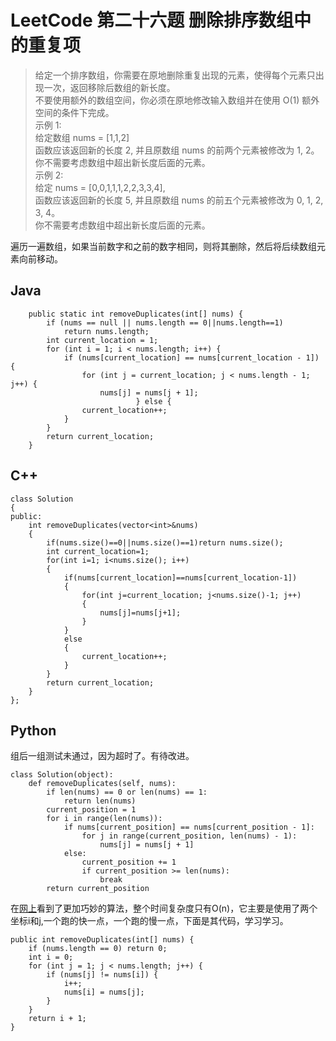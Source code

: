 # LeetCode 第二十六题 删除排序数组中的重复项
> 给定一个排序数组，你需要在原地删除重复出现的元素，使得每个元素只出现一次，返回移除后数组的新长度。  
> 不要使用额外的数组空间，你必须在原地修改输入数组并在使用 O(1) 额外空间的条件下完成。  
> 示例 1:    
> 给定数组 nums = [1,1,2]   
> 函数应该返回新的长度 2, 并且原数组 nums 的前两个元素被修改为 1, 2。   
> 你不需要考虑数组中超出新长度后面的元素。  
> 示例 2:  
> 给定 nums = [0,0,1,1,1,2,2,3,3,4],  
> 函数应该返回新的长度 5, 并且原数组 nums 的前五个元素被修改为 0, 1, 2, 3, 4。  
> 你不需要考虑数组中超出新长度后面的元素。  

遍历一遍数组，如果当前数字和之前的数字相同，则将其删除，然后将后续数组元素向前移动。
## Java
```
	public static int removeDuplicates(int[] nums) {
		if (nums == null || nums.length == 0||nums.length==1)
			return nums.length;
		int current_location = 1;
		for (int i = 1; i < nums.length; i++) {
			if (nums[current_location] == nums[current_location - 1]) {
				for (int j = current_location; j < nums.length - 1; j++) {
					nums[j] = nums[j + 1];
							} else {
				current_location++;
			}
		}
		return current_location;
	}
```
## C++
```
class Solution
{
public:
    int removeDuplicates(vector<int>&nums)
    {
        if(nums.size()==0||nums.size()==1)return nums.size();
        int current_location=1;
        for(int i=1; i<nums.size(); i++)
        {
            if(nums[current_location]==nums[current_location-1])
            {
                for(int j=current_location; j<nums.size()-1; j++)
                {
                    nums[j]=nums[j+1];
                }
            }
            else
            {
                current_location++;
            }
        }
        return current_location;
    }
};
```
## Python
组后一组测试未通过，因为超时了。有待改进。
```
class Solution(object):
    def removeDuplicates(self, nums):
        if len(nums) == 0 or len(nums) == 1:
            return len(nums)
        current_position = 1
        for i in range(len(nums)):
            if nums[current_position] == nums[current_position - 1]:
                for j in range(current_position, len(nums) - 1):
                    nums[j] = nums[j + 1]
            else:
                current_position += 1
                if current_position >= len(nums):
                    break
        return current_position

```
在[网上](https://leetcode.com/problems/remove-duplicates-from-sorted-array/solution/)看到了更加巧妙的算法，整个时间复杂度只有O(n)，它主要是使用了两个坐标i和j,一个跑的快一点，一个跑的慢一点，下面是其代码，学习学习。
```
public int removeDuplicates(int[] nums) {
    if (nums.length == 0) return 0;
    int i = 0;
    for (int j = 1; j < nums.length; j++) {
        if (nums[j] != nums[i]) {
            i++;
            nums[i] = nums[j];
        }
    }
    return i + 1;
}
```
